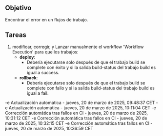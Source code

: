 ## Objetivo

Encontrar el error en un flujos de trabajo.

## Tareas

1. modificar, corregir, y Lanzar manualmente el workflow 'Workflow Execution' para que los trabajos:
     - **deploy**:       
       - Debería ejecutarse solo después de que el trabajo build se complete con éxito y si la salida build-status del trabajo build es igual a success.
     - **rollback**:       
       - Debería ejecutarse solo después de que el trabajo build se complete con fallo y si la salida build-status del trabajo build es igual a fail.
         

-e 
Actualización automática - jueves, 20 de marzo de 2025, 09:48:37 CET
-e 
Actualización automática - jueves, 20 de marzo de 2025, 10:11:04 CET
-e 
Corrección automática tras fallos en CI - jueves, 20 de marzo de 2025, 10:31:12 CET
-e 
Corrección automática tras fallos en CI - jueves, 20 de marzo de 2025, 10:32:15 CET
-e 
Corrección automática tras fallos en CI - jueves, 20 de marzo de 2025, 10:36:59 CET
